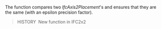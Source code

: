 ﻿The function compares two _IfcAxis2Placement_'s and ensures that they are the same (with an epsilon precision factor).

> HISTORY&nbsp; New function in IFC2x2